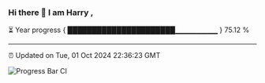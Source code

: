 ### Hi there 👋 I am Harry , 

⏳ Year progress { ██████████████████████▁▁▁▁▁▁▁▁ } 75.12 %

---

⏰ Updated on Tue, 01 Oct 2024 22:36:23 GMT

![Progress Bar CI](https://github.com/duykhang68/duykhang68/workflows/Progress%20Bar%20CI/badge.svg)
